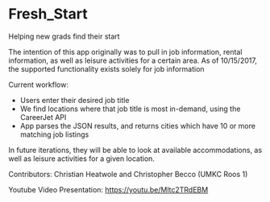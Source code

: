 # Fresh_Start
Helping new grads find their start

The intention of this app originally was to pull in job information, rental information, as well as leisure activities for a certain area.
As of 10/15/2017, the supported functionality exists solely for job information

Current workflow:
* Users enter their desired job title
* We find locations where that job title is most in-demand, using the CareerJet API
* App parses the JSON results, and returns cities which have 10 or more matching job listings

In future iterations, they will be able to look at available accommodations, as well as leisure activities for a given location.

Contributors: Christian Heatwole and Christopher Becco (UMKC Roos 1)

Youtube Video Presentation:
https://youtu.be/Mltc2TRdEBM
